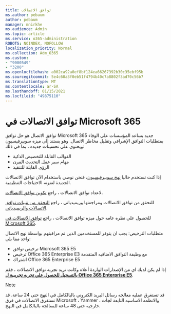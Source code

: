 ```yaml
---
title: توافق الاتصالات
ms.author: pebaum
author: pebaum
manager: mnirkhe
ms.audience: Admin
ms.topic: article
ms.service: o365-administration
ROBOTS: NOINDEX, NOFOLLOW
localization_priority: Normal
ms.collection: Adm_O365
ms.custom:
- "9000549"
- "3208"
ms.openlocfilehash: a002ca92a0ef8bf124ea66267392b30c35ebf95b
ms.sourcegitcommit: 5e4c60a3f0eb51f4794b40c7a8802f3ad70c56b7
ms.translationtype: MT
ms.contentlocale: ar-SA
ms.lasthandoff: 01/15/2021
ms.locfileid: "49875110"
---
```

# <a name="communication-compliance-in-microsoft-365"></a>توافق الاتصالات في Microsoft 365

توافق الاتصال هو حل توافق Microsoft 365 جديد يساعد المؤسسات علي الوفاء بمتطلبات التوافق الإشرافي وتقليل مخاطر الاتصال. وهو يستند إلى ميزه سوبيرفيسيون ويحتوي علي تحسينات جديده ، بما في ذلك:

- القوالب القابلة للتخصيص الذكية
- مهام سير عمل التحديث المرن
- الرؤى القابلة للتنفيذ

إذا كنت تستخدم حاليا [نهج سوبيرفيسيون](https://docs.microsoft.com/microsoft-365/compliance/supervision-policies)، فنحن نوصي باستخدام الآن توافق الاتصالات الجديدة لعنونه الاحتياجات التنظيمية.

لاعداد توافق الاتصالات ، راجع [تكوين توافق الاتصالات](https://docs.microsoft.com/microsoft-365/compliance/communication-compliance-configure).

للتحقق من توافق الاتصالات ومراجعتها وريميدياتي ، راجع [التحقق من تنبيات توافق الاتصالات والريميدياتي](https://docs.microsoft.com/microsoft-365/compliance/communication-compliance-investigate-remediate).

للحصول علي نظره عامه حول ميزه توافق الاتصالات ، راجع [توافق الاتصالات في Microsoft 365](https://docs.microsoft.com/microsoft-365/compliance/communication-compliance).

متطلبات الترخيص: يجب ان يتوفر للمستخدمين الذين تم مراقبتهم بواسطة نهج الاتصال واحد مما يلي:

- ترخيص توافق Microsoft 365 E5
- ترخيص Office 365 Enterprise E3 مع وظيفة التوافق الاضافيه المتقدمة
- اشتراك Office 365 Enterprise E5

إذا لم يكن لديك اي من الإصدارات الواردة أعلاه وكانت تريد تجربه توافق الاتصالات ، فقم **[بالتسجيل للحصول علي تجربه تجريبية ل Office 365 Enterprise E5](https://go.microsoft.com/fwlink/p/?LinkID=698279)**.

> [!NOTE]
> قد تستغرق عمليه معالجه رسائل البريد الكتروني بالبالكامل في النهج حتى 24 ساعة. قد تستغرق الاتصالات في فرق Microsoft ، Yammer ، والانظمه الاساسيه التابعة لجات خارجيه حتى 48 ساعة للمعالجة بالبالكامل في النهج.
